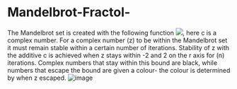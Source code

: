 # Mandelbrot-Fractol-
The Mandelbrot set is created with the following function <img src="https://render.githubusercontent.com/render/math?math=f(z)%20=%20z^{2}%20%2B%20c">, here c is a complex number. For a complex number (z) to be within the Mandelbrot set it must remain stable within a certain number of iterations. Stability of z with the additive c is achieved when z stays within -2 and 2  on the r axis for (n) iterations. Complex numbers that stay within this bound are black, while numbers that escape the bound are given a colour- the colour is determined by when z escaped.
![image](https://user-images.githubusercontent.com/59305365/142961100-4bf9846a-03af-4509-9369-d29368cf5f78.png)

